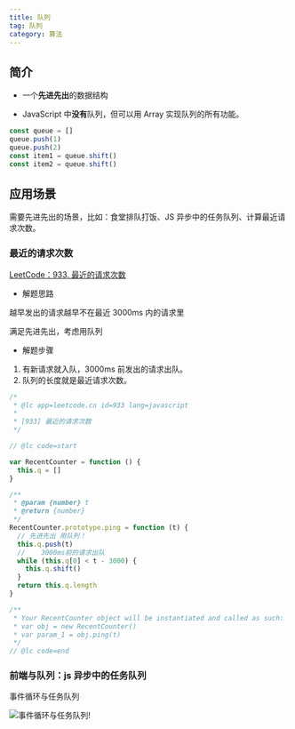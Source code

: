 ```yaml
---
title: 队列
tag: 队列
category: 算法
---
```


## 简介

- 一个**先进先出**的数据结构

- JavaScript 中**没有**队列，但可以用 Array 实现队列的所有功能。

```js
const queue = []
queue.push(1)
queue.push(2)
const item1 = queue.shift()
const item2 = queue.shift()
```

## 应用场景

需要先进先出的场景，比如：食堂排队打饭、JS 异步中的任务队列、计算最近请求次数。

### 最近的请求次数

[LeetCode：933. 最近的请求次数](https://leetcode-cn.com/problems/number-of-recent-calls/)

- 解题思路

越早发出的请求越早不在最近 3000ms 内的请求里

满足先进先出，考虑用队列

- 解题步骤

1. 有新请求就入队，3000ms 前发出的请求出队。
2. 队列的长度就是最近请求次数。

```js
/*
 * @lc app=leetcode.cn id=933 lang=javascript
 *
 * [933] 最近的请求次数
 */

// @lc code=start

var RecentCounter = function () {
  this.q = []
}

/**
 * @param {number} t
 * @return {number}
 */
RecentCounter.prototype.ping = function (t) {
  // 先进先出 用队列！
  this.q.push(t)
  //    3000ms前的请求出队
  while (this.q[0] < t - 3000) {
    this.q.shift()
  }
  return this.q.length
}

/**
 * Your RecentCounter object will be instantiated and called as such:
 * var obj = new RecentCounter()
 * var param_1 = obj.ping(t)
 */
// @lc code=end
```

### 前端与队列：js 异步中的任务队列

事件循环与任务队列

![事件循环与任务队列](https://zfh-nanjing-bucket.oss-cn-nanjing.aliyuncs.com/blog-images/%E4%BA%8B%E4%BB%B6%E5%BE%AA%E7%8E%AF%E4%B8%8E%E4%BB%BB%E5%8A%A1%E9%98%9F%E5%88%97.png)!

